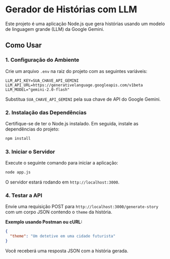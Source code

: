 # Gerador de Histórias com LLM

Este projeto é uma aplicação Node.js que gera histórias usando um modelo de linguagem grande (LLM) da Google Gemini.

## Como Usar

### 1. Configuração do Ambiente

Crie um arquivo `.env` na raiz do projeto com as seguintes variáveis:

```
LLM_API_KEY=SUA_CHAVE_API_GEMINI
LLM_API_URL=https://generativelanguage.googleapis.com/v1beta
LLM_MODEL="gemini-2.0-flash"
```

Substitua `SUA_CHAVE_API_GEMINI` pela sua chave de API do Google Gemini.

### 2. Instalação das Dependências

Certifique-se de ter o Node.js instalado. Em seguida, instale as dependências do projeto:

```bash
npm install
```

### 3. Iniciar o Servidor

Execute o seguinte comando para iniciar a aplicação:

```bash
node app.js
```

O servidor estará rodando em `http://localhost:3000`.

### 4. Testar a API

Envie uma requisição POST para `http://localhost:3000/generate-story` com um corpo JSON contendo o `theme` da história.

**Exemplo usando Postman ou cURL:**

```json
{
  "theme": "Um detetive em uma cidade futurista"
}
```

Você receberá uma resposta JSON com a história gerada.
